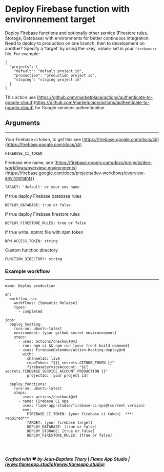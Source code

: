 # Deploy Firebase function with environnement target

Deploy Firebase functions and optionally other service (Firestore rules, Storage, Database) with environments for better continuous integration. Need to deploy to production on one branch, then to development on another? Specify a 'target' by using the <key, value> set in your `firebaserc` file. For example:

```
{
  "projects": {
    "default": "default project id",
    "production": "production project id",
    "staging": "staging project id"
  }
}
```

This action use [https://github.com/marketplace/actions/authenticate-to-google-cloud](https://github.com/marketplace/actions/authenticate-to-google-cloud) for Google services authentication

## Arguments

---

Your Firebase ci token, to get this see [https://firebase.google.com/docs/cli](https://firebase.google.com/docs/cli)

```
FIREBASE_CI_TOKEN
```

Firebase env name, see [https://firebase.google.com/docs/projects/dev-workflows/overview-environments](https://firebase.google.com/docs/projects/dev-workflows/overview-environments)

```
TARGET: 'default' or your env name
```

If true deploy Firebase database rules

```
DEPLOY_DATABASE: true or false
```

If true deploy Firebase firestore rules

```
DEPLOY_FIRESTORE_RULES: true or false
```

If true write .npmrc file with npm token

```
NPM_ACCESS_TOKEN: string
```

Custom function directory

```
FUNCTION_DIRECTORY: string
```

### Example workflow

---

```
name: Deploy production

on:
  workflow_run:
    workflows: [Semantic Release]
    types:
      - completed

jobs:
  deploy_hosting:
    runs-on: ubuntu-latest
    environment: [your github secret environnement]
    steps:
      - uses: actions/checkout@v3
      - run: npm ci && npm run [your front build command]
      - uses: FirebaseExtended/action-hosting-deploy@v0
        with:
          channelId: live
          repoToken: "${{ secrets.GITHUB_TOKEN }}"
          firebaseServiceAccount: "${{ secrets.FIREBASE_SERVICE_ACCOUNT_PRODUCTION }}"
          projectId: [your project id]

  deploy_functions:
    runs-on: ubuntu-latest
    steps:
      - uses: actions/checkout@v3
      - name: Firebase CI Ops
        uses: flame-app-studio/firebase-ci-ops@[current version]
        env:
          FIREBASE_CI_TOKEN: [your firebase ci token]  ***! required***
          TARGET: [your firebase target]
          DEPLOY_DATABASE: [true or false]
          DEPLOY_STORAGE: [true or false]
          DEPLOY_FIRESTORE_RULES: [true or false]
```

<br/><br/>

**_Crafted with ❤️ by Jean-Baptiste Thery | Flame App Studio | [www.flameapp.studio](www.flameapp.studio)_**
